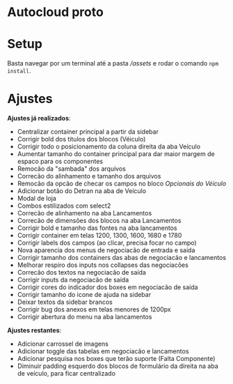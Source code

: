 # Autocloud proto

# Setup

Basta navegar por um terminal até a pasta */assets* e rodar o comando ```npm install```.

# Ajustes

**Ajustes já realizados**:

- Centralizar container principal a partir da sidebar
- Corrigir bold dos titulos dos blocos (Véiculo)
- Corrigir todo o posicionamento da coluna direita da aba Veículo
- Aumentar tamanho do container principal para dar maior margem de espaco para os componentes
- Remocão da "sambada" dos arquivos
- Correcão do alinhamento e tamanho dos arquivos
- Remocão da opcão de checar os campos no bloco *Opcionais do Véiculo*
- Adicionar botão do Detran na aba de Veículo
- Modal de loja
- Combos estilizados com select2
- Correcão de alinhamento na aba Lancamentos
- Correcão de dimensões dos blocos na aba Lancamentos
- Corrigir bold e tamanho das fontes na aba lancamentos
- Corrigir container em telas 1200, 1300, 1600, 1680 e 1780
- Corrigir labels dos campos (ao clicar, precisa focar no campo)
- Nova aparencia dos menus de negociacão de entrada e saída
- Corrigir tamanho dos containers das abas de negociacão e lancamentos
- Melhorar respiro dos inputs nos collapses das negociacões
- Correcão dos textos na negociacão de saída
- Corrigir inputs da negociacão de saída
- Corrigir cores do indicador dos boxes em negociacão de saída
- Corrigir tamanho do icone de ajuda na sidebar
- Deixar textos da sidebar brancos
- Corrigir bug dos anexos em telas menores de 1200px
- Corrigir abertura do menu na aba lancamentos

**Ajustes restantes**:

- Adicionar carrossel de imagens
- Adicionar toggle das tabelas em negociacão e lancamentos
- Adicionar pesquisa nos boxes que terão suporte (Falta Componente)
- Diminuir padding esquerdo dos blocos de formulário da direita na aba de veículo, para ficar centralizado
